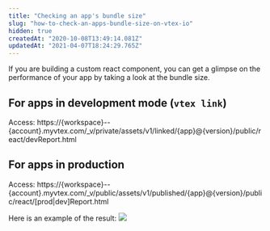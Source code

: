 ```yaml
---
title: "Checking an app's bundle size"
slug: "how-to-check-an-apps-bundle-size-on-vtex-io"
hidden: true
createdAt: "2020-10-08T13:49:14.081Z"
updatedAt: "2021-04-07T18:24:29.765Z"
---
```

If you are building a custom react component, you can get a glimpse on the performance of your app by taking a look at the bundle size. 

## For apps in development mode (`vtex link`)
Access: https://{workspace}--{account}.myvtex.com/_v/private/assets/v1/linked/{app}@{version}/public/react/devReport.html

## For apps in production
Access: https://{workspace}--{account}.myvtex.com/_v/public/assets/v1/published/{app}@{version}/public/react/[prod|dev]Report.html

Here is an example of the result:
![](https://cdn.jsdelivr.net/gh/vtexdocs/dev-portal-content@readme-docs/docs/vtex-io/Storefront%20Guides/boosting-performance/b80fe93-bundle.png)